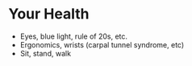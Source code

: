 # Your Health

- Eyes, blue light, rule of 20s, etc.
- Ergonomics, wrists (carpal tunnel syndrome, etc)
- Sit, stand, walk
